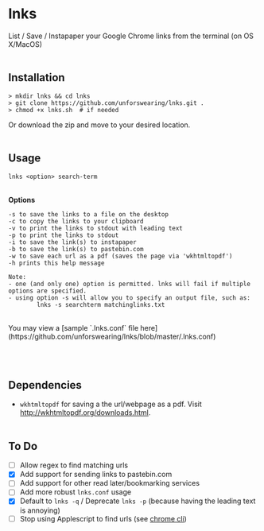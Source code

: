 # lnks
List / Save / Instapaper your Google Chrome links from the terminal (on OS X/MacOS)
<br><br>

## Installation

```
> mkdir lnks && cd lnks
> git clone https://github.com/unforswearing/lnks.git .
> chmod +x lnks.sh	# if needed
```

Or download the zip and move to your desired location.
<br><br>

## Usage

`lnks <option> search-term`
<br><br>

**Options**

	-s to save the links to a file on the desktop
	-c to copy the links to your clipboard
	-v to print the links to stdout with leading text
	-p to print the links to stdout
	-i to save the link(s) to instapaper
	-b to save the link(s) to pastebin.com
	-w to save each url as a pdf (saves the page via 'wkhtmltopdf')
	-h prints this help message

	Note:
	- one (and only one) option is permitted. lnks will fail if multiple options are specified.
	- using option -s will allow you to specify an output file, such as:
			lnks -s searchterm matchinglinks.txt

<br>
You may view a [sample `.lnks.conf` file here](https://github.com/unforswearing/lnks/blob/master/.lnks.conf)  

<br><br>

## Dependencies
- `wkhtmltopdf` for saving a the url/webpage as a pdf. Visit http://wkhtmltopdf.org/downloads.html.
<br><br>

## To Do

- [ ] Allow regex to find matching urls
- [x] Add support for sending links to pastebin.com
- [ ] Add support for other read later/bookmarking services
- [ ] Add more robust `lnks.conf` usage  
- [x] Default to `lnks -q` / Deprecate `lnks -p` (because having the leading text is annoying)
- [ ] Stop using Applescript to find urls (see [chrome cli](https://github.com/prasmussen/chrome-cli))

<br><br>
